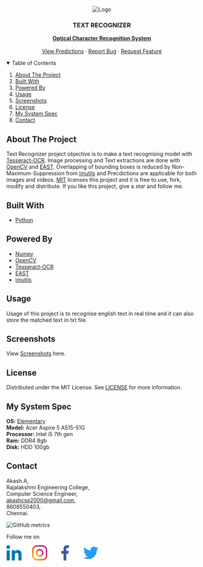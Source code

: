 <!-- PROJECT LOGO -->
<p align="center">
  <img src="https://github.com/Akash-Peace/TEXT-RECOGNITION/tree/main/Dataset/tr_logo.png" alt="Logo" width="150" height="150">
  <h3 align="center">TEXT RECOGNIZER</h3>
  <p align="center">
    <a href="https://en.wikipedia.org/wiki/Optical_character_recognition"><strong>Optical Character Recognition System</strong></a>
    <br />
    <br />
    <a href="https://github.com/Akash-Peace/TEXT-RECOGNITION/tree/main/Screenshots">View Predictions</a>
    ·
    <a href="https://github.com/Akash-Peace/TEXT-RECOGNITION/issues">Report Bug</a>
    ·
    <a href="https://github.com/Akash-Peace/TEXT-RECOGNITION/issues">Request Feature</a>
  </p>
</p>



<!-- TABLE OF CONTENTS -->
<details open="open">
  <summary>Table of Contents</summary>
  <ol>
    <li><a href="#about-the-project">About The Project</a></li>
    <li><a href="#built-with">Built With</a></li>
    <li><a href="#powered-by">Powered By</a></li>
    <li><a href="#usage">Usage</a></li>
    <li><a href="#screenshots">Screenshots</a></li>
    <li><a href="#license">License</a></li>
    <li><a href="#my-system-spec">My System Spec</a></li>
    <li><a href="#contact">Contact</a></li>
  </ol>
</details>



<!-- ABOUT THE PROJECT -->
## About The Project

Text Recognizer project objective is to make a text recognising model with [Tesseract-OCR](https://opensource.google/projects/tesseract). Image processing and Text extractions are done with [OpenCV](https://opencv.org/) and [EAST](https://theailearner.com/2019/10/19/efficient-and-accurate-scene-text-detector-east/). Overlapping of bounding boxes is reduced by Non-Maximum-Suppression from [imutils](https://github.com/jrosebr1/imutils) and Precdictions are applicable for both images and videos. [MIT](https://github.com/Akash-Peace/TEXT-RECOGNITION/blob/main/LICENSE) licenses this project and it is free to use, fork, modify and distribute. If you like this project, give a _star_ and follow me.

## Built With

* [Python](https://www.python.org/)

## Powered By

* [Numpy](https://numpy.org/)
* [OpenCV](https://opencv.org/)
* [Tesseract-OCR](https://opensource.google/projects/tesseract)
* [EAST](https://theailearner.com/2019/10/19/efficient-and-accurate-scene-text-detector-east/)
* [imutils](https://github.com/jrosebr1/imutils)


<!-- USAGE EXAMPLES -->
## Usage

Usage of this project is to recognise english text in real time and it can also store the matched text in txt file.


## Screenshots

View [Screenshots](https://github.com/Akash-Peace/TEXT-RECOGNITION/tree/main/Screenshots) here.


<!-- LICENSE -->
## License

Distributed under the MIT License. See [LICENSE](https://github.com/Akash-Peace/TEXT-RECOGNITION/blob/main/LICENSE) for more information.


## My System Spec

**OS:** [Elementary](https://elementary.io/)\
**Model:** Acer Aspire 5 A515-51G\
**Processor:** Intel i5 7th gen\
**Ram:** DDR4 8gb\
**Disk:** HDD 100gb


<!-- CONTACT -->
## Contact

Akash.A,\
Rajalakshmi Engineering College,\
Computer Science Engineer,\
akashcse2000@gmail.com,\
8608550403,\
Chennai.


![GitHub metrics](https://metrics.lecoq.io/Akash-Peace)  

Follow me on

[<img src='https://github.com/Akash-Peace/INDUSTRIAL-WEBSITE/blob/main/images/linkedin.png' alt='linkedin' height='40'>](https://www.linkedin.com/in/akash-2000-cse) &nbsp; &nbsp; &nbsp; [<img src='https://github.com/Akash-Peace/INDUSTRIAL-WEBSITE/blob/main/images/instagram.png' alt='instagram' height='40'>](https://www.instagram.com/nocturnal_lad) &nbsp; &nbsp; &nbsp; [<img src='https://github.com/Akash-Peace/INDUSTRIAL-WEBSITE/blob/main/images/facebook.png' alt='facebook' height='40'>](https://www.facebook.com/profile.php?id=100061841000593) &nbsp; &nbsp; &nbsp; [<img src='https://github.com/Akash-Peace/INDUSTRIAL-WEBSITE/blob/main/images/twitter.png' alt='twitter' height='40'>](https://twitter.com/AkashA53184506)  
